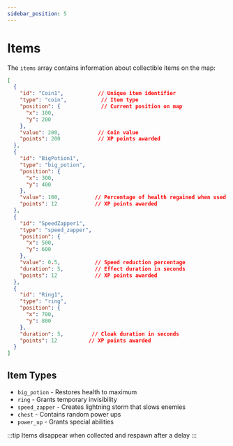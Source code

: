 ```yaml
---
sidebar_position: 5
---
```


# Items

The `items` array contains information about collectible items on the map:

```json
[
  {
    "id": "Coin1",           // Unique item identifier
    "type": "coin",           // Item type
    "position": {             // Current position on map
      "x": 100,
      "y": 200
    },
    "value": 200,            // Coin value
    "points": 200            // XP points awarded
  },
  {
    "id": "BigPotion1",
    "type": "big_potion",
    "position": {
      "x": 300,
      "y": 400
    },
    "value": 100,           // Percentage of health regained when used
    "points": 12            // XP points awarded
  },
  {
    "id": "SpeedZapper1",
    "type": "speed_zapper",
    "position": {
      "x": 500,
      "y": 600
    },
    "value": 0.5,           // Speed reduction percentage
    "duration": 5,          // Effect duration in seconds
    "points": 12            // XP points awarded
  },
  {
    "id": "Ring1",
    "type": "ring",
    "position": {
      "x": 700,
      "y": 800
    },
    "duration": 5,         // Cloak duration in seconds
    "points": 12          // XP points awarded
  }
]
```

## Item Types

- `big_potion` - Restores health to maximum
- `ring` - Grants temporary invisibility
- `speed_zapper` - Creates lightning storm that slows enemies
- `chest` - Contains random power ups
- `power_up` - Grants special abilities

:::tip
Items disappear when collected and respawn after a delay
:::
